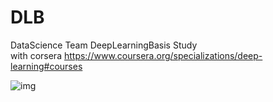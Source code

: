 # DLB
DataScience Team DeepLearningBasis Study   
with corsera https://www.coursera.org/specializations/deep-learning#courses

![img](https://d3njjcbhbojbot.cloudfront.net/api/utilities/v1/imageproxy/https://d15cw65ipctsrr.cloudfront.net/94/14d6e06da311e7a4a8bfd1b46fdf02/Messages-Image_606749677_.png?auto=format%2Ccompress&dpr=1&w=200&h=100&fit=clip)
